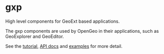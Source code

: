 # gxp

High level components for GeoExt based applications.

The gxp components are used by OpenGeo in their applications, such as GeoExplorer and GeoEditor.

See the [tutorial](http://workshops.opengeo.org/gxp/), [API docs](http://gxp.opengeo.org/master/doc/) and [examples](http://gxp.opengeo.org/master/examples/) for more detail.

